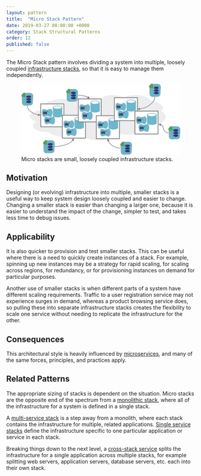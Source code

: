 ```yaml
---
layout: pattern
title:  "Micro Stack Pattern"
date: 2019-03-27 08:00:00 +0000
category: Stack Structural Patterns
order: 12
published: false
---
```


The Micro Stack pattern involves dividing a system into multiple, loosely coupled [infrastructure stacks](/patterns/stack-concept/), so that it is easy to manage them independently.


<figure>
  <img src="images/micro-stacks.png" alt="Micro stacks are small, loosely coupled infrastructure stacks"/>
  <figcaption>Micro stacks are small, loosely coupled infrastructure stacks.</figcaption>
</figure>


## Motivation

Designing (or evolving) infrastructure into multiple, smaller stacks is a useful way to keep system design loosely coupled and easier to change. Changing a smaller stack is easier than changing a larger one, because it is easier to understand the impact of the change, simpler to test, and takes less time to debug issues.


## Applicability

It is also quicker to provision and test smaller stacks. This can be useful where there is a need to quickly create instances of a stack. For example, spinning up new instances may be a strategy for rapid scaling, for scaling across regions, for redundancy, or for provisioning instances on demand for particular purposes.

Another use of smaller stacks is when different parts of a system have different scaling requirements. Traffic to a user registration service may not experience surges in demand, whereas a product browsing service does, so pulling these into separate infrastructure stacks creates the flexibility to scale one service without needing to replicate the infrastructure for the other.


## Consequences

This architectural style is heavily influenced by [microservices](https://martinfowler.com/articles/microservices.html), and many of the same forces, principles, and practices apply.


## Related Patterns

The appropriate sizing of stacks is dependent on the situation. Micro stacks are the opposite end of the spectrum from a [monolithic stack](monolithic-stack.html), where all of the infrastructure for a system is defined in a single stack.

A [multi-service stack](multi-service-stack.html) is a step away from a monolith, where each stack contains the infrastructure for multiple, related applications. [Single service stacks](single-service-stack.html) define the infrastructure specific to one particular application or service in each stack.

Breaking things down to the next level, a [cross-stack service](cross-stack-service.html) splits the infrastructure for a single application across multiple stacks, for example splitting web servers, application servers, database servers, etc. each into their own stack.

